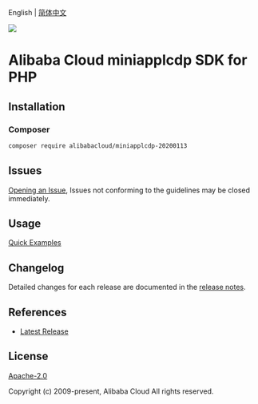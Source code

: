 English | [简体中文](README-CN.md)

![](https://aliyunsdk-pages.alicdn.com/icons/AlibabaCloud.svg)

# Alibaba Cloud miniapplcdp SDK for PHP

## Installation

### Composer

```bash
composer require alibabacloud/miniapplcdp-20200113
```

## Issues

[Opening an Issue](https://github.com/aliyun/alibabacloud-php-sdk/issues/new), Issues not conforming to the guidelines may be closed immediately.

## Usage

[Quick Examples](https://github.com/aliyun/alibabacloud-php-sdk/blob/master/docs/0-Examples-EN.md#quick-examples)

## Changelog

Detailed changes for each release are documented in the [release notes](./ChangeLog.txt).

## References

* [Latest Release](https://github.com/aliyun/alibabacloud-php-sdk/)

## License

[Apache-2.0](http://www.apache.org/licenses/LICENSE-2.0)

Copyright (c) 2009-present, Alibaba Cloud All rights reserved.

